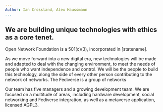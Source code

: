 ```yaml
---
Author: Ian Crossland, Alex Haussmann
...
```

## We are building unique technologies with ethics as a core tenet.

Open Network Foundation is a 501(c)(3), incorporated in [statename].

As we move forward into a new digital era, new technologies will be made and adapted to deal with the changing environment, to meet the needs of people who want independence and control. We will be the people to build this technology, along the side of every other person contributing to the network of networks. The Fediverse is a group of networks 

Our team has five managers and a growing development team. We are focused on a multitude of areas, including hardware development, social networking and Fediverse integration, as well as a metaverse application, licensed AGPL3.
